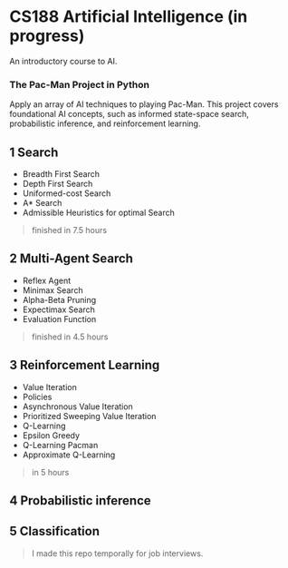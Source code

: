 # CS188 Artificial Intelligence (in progress)
An introductory course to AI.

### The Pac-Man Project in Python
Apply an array of AI techniques to playing Pac-Man.
This project covers foundational AI concepts, such as informed state-space search, probabilistic inference, and reinforcement learning.

## 1  Search
* Breadth First Search
* Depth First Search
* Uniformed-cost Search
* A* Search
* Admissible Heuristics for optimal Search
> finished in 7.5 hours

## 2  Multi-Agent Search
* Reflex Agent
* Minimax Search
* Alpha-Beta Pruning
* Expectimax Search
* Evaluation Function
> finished in 4.5 hours

## 3  Reinforcement Learning
* Value Iteration
* Policies
* Asynchronous Value Iteration
* Prioritized Sweeping Value Iteration
* Q-Learning
* Epsilon Greedy
* Q-Learning Pacman
* Approximate Q-Learning
> in 5 hours

## 4  Probabilistic inference

## 5  Classification


> I made this repo temporally for job interviews.
